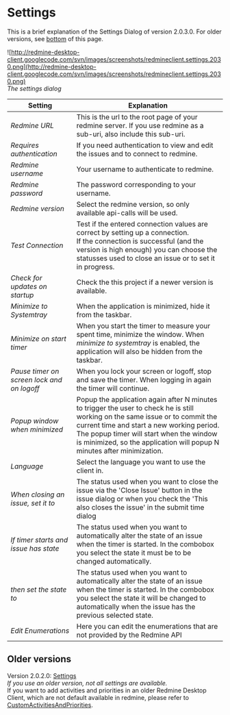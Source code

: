 # Settings #

This is a brief explanation of the Settings Dialog of version 2.0.3.0.
For older versions, see [bottom](#Older_versions.md) of this page.

![http://redmine-desktop-client.googlecode.com/svn/images/screenshots/redmineclient.settings.2030.png](http://redmine-desktop-client.googlecode.com/svn/images/screenshots/redmineclient.settings.2030.png)
<br><i>The settings dialog</i>
<br>
<table><thead><th> <b>Setting</b> </th><th> <b>Explanation</b> </th></thead><tbody>
<tr><td> <i>Redmine URL</i> </td><td> This is the url to the root page of your redmine server. If you use redmine as a sub-uri, also include this sub-uri. </td></tr>
<tr><td> <i>Requires authentication</i> </td><td> If you need authentication to view and edit the issues and to connect to redmine. </td></tr>
<tr><td> <i>Redmine username</i> </td><td> Your username to authenticate to redmine. </td></tr>
<tr><td> <i>Redmine password</i> </td><td> The password corresponding to your username. </td></tr>
<tr><td> <i>Redmine version</i> </td><td> Select the redmine version, so only available api-calls will be used. </td></tr>
<tr><td> <i>Test Connection</i> </td><td> Test if the entered connection values are correct by setting up a connection.<br>If the connection is successful (and the version is high enough) you can choose the statusses used to close an issue or to set it in progress. </td></tr>
<tr><td> <i>Check for updates on startup</i> </td><td> Check the this project if a newer version is available. </td></tr>
<tr><td> <i>Minimize to Systemtray</i> </td><td> When the application is minimized, hide it from the taskbar. </td></tr>
<tr><td> <i>Minimize on start timer</i> </td><td> When you start the timer to measure your spent time, minimize the window. When <i>minimize to systemtray</i> is enabled, the application will also be hidden from the taskbar. </td></tr>
<tr><td> <i>Pause timer on screen lock and on logoff</i> </td><td> When you lock your screen or logoff, stop and save the timer. When logging in again the timer will continue. </td></tr>
<tr><td> <i>Popup window when minimized</i> </td><td> Popup the application again after N minutes to trigger the user to check he is still working on the same issue or to commit the current time and start a new working period.<br>The popup timer will start when the window is minimized, so the application will popup N minutes after minimization. </td></tr>
<tr><td> <i>Language</i> </td><td> Select the language you want to use the client in. </td></tr>
<tr><td> <i>When closing an issue, set it to</i> </td><td> The status used when you want to close the issue via the 'Close Issue' button in the issue dialog or when you check the 'This also closes the issue' in the submit time dialog </td></tr>
<tr><td> <i>If timer starts and issue has state</i> </td><td> The status used when you want to automatically alter the state of an issue when the timer is started. In the combobox you select the state it must be to be changed automatically. </td></tr>
<tr><td> <i>then set the state to</i> </td><td> The status used when you want to automatically alter the state of an issue when the timer is started. In the combobox you select the state it will be changed to automatically when the issue has the previous selected state. </td></tr>
<tr><td> <i>Edit Enumerations</i> </td><td> Here you can edit the enumerations that are not provided by the Redmine API </td></tr></tbody></table>

<h2>Older versions</h2>
Version 2.0.2.0: <a href='Settings2020.md'>Settings</a><br>
<i>If you use an older version, not all settings are available.</i><br>
If you want to add activities and priorities in an older Redmine Desktop Client, which are not default available in redmine, please refer to <a href='CustomActivitiesAndPriorities.md'>CustomActivitiesAndPriorities</a>.